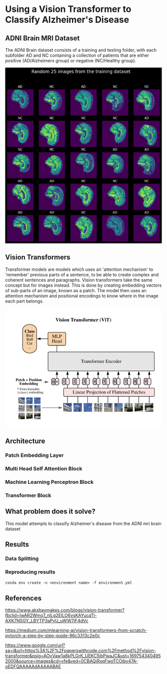 # Using a Vision Transformer to Classify Alzheimer's Disease

## ADNI Brain MRI Dataset
The ADNI Brain dataset consists of a training and testing folder, with each subfolder AD and NC containing a collection of patients that are either positive (AD/Alzheimers group) or negative (NC/Healthy group).

![Alt text](images/data_samples.png)

## Vision Transformers
Transformer models are models which uses an 'attention mechanism' to 'remember' previous parts of a sentence, to be able to create complex and coherent sentences and paragraphs. Vision transformers take the same concept but for images instead. This is done by creating embedding vectors of sub-parts of an image, known as a patch. The model then uses an attention mechanism and positional encodings to know where in the image each part belongs.

![Alt text](images/vit_diagram.png)

## Architecture
### Patch Embedding Layer

### Multi Head Self Attention Block

### Machine Learning Perceptron Block

### Transformer Block


## What problem does it solve?
This model attempts to classify Alzheimer's disease from the ADNI mri brain dataset
## Results
### Data Splitting

### Reproducing results
```
conda env create -n <environment name> -f environment.yml
```

## References
https://www.akshaymakes.com/blogs/vision-transformer?fbclid=IwAR2Wmo7_nlLg2EILO6vsKAYucaTl-AXK7NSGY_LBYTP3aPvU_uWW7iF4dVc

https://medium.com/mlearning-ai/vision-transformers-from-scratch-pytorch-a-step-by-step-guide-96c3313c2e0c

https://www.google.com/url?sa=i&url=https%3A%2F%2Fpaperswithcode.com%2Fmethod%2Fvision-transformer&psig=AOvVaw1a8kPLGrK_UEKC5jbPwaJC&ust=1697543404952000&source=images&cd=vfe&ved=0CBAQjRxqFwoTCOibv47A-oEDFQAAAAAdAAAAABAE
